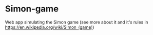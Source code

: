 # Simon-game
Web app simulating the Simon game (see more about it and it's rules in https://en.wikipedia.org/wiki/Simon_(game))
